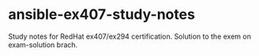 # ansible-ex407-study-notes
Study notes for RedHat ex407/ex294 certification.
Solution to the exem on exam-solution brach.
